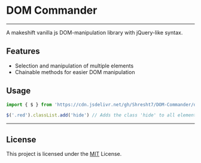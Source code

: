 # DOM Commander
---------------

A makeshift vanilla js DOM-manipulation library with jQuery-like syntax.

## Features

- Selection and manipulation of multiple elements
- Chainable methods for easier DOM manipulation

## Usage

```js
import { $ } from 'https://cdn.jsdelivr.net/gh/Shresht7/DOM-Commander/dist/index.js'

$('.red').classList.add('hide') // Adds the class 'hide' to all elements with the class 'red'
```

---

## License

This project is licensed under the [MIT](./LICENSE) License.
